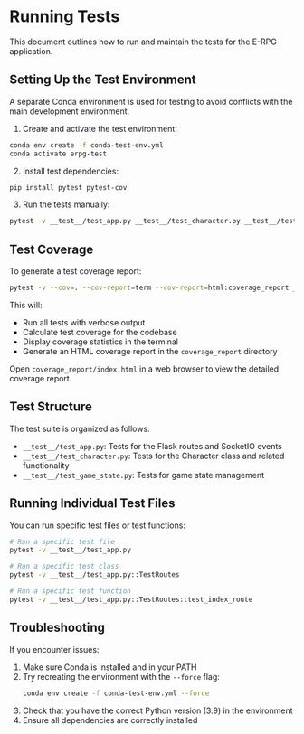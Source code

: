 # Running Tests

This document outlines how to run and maintain the tests for the E-RPG application.

## Setting Up the Test Environment

A separate Conda environment is used for testing to avoid conflicts with the main development environment.

1. Create and activate the test environment:

```bash
conda env create -f conda-test-env.yml
conda activate erpg-test
```

2. Install test dependencies:

```bash
pip install pytest pytest-cov
```

3. Run the tests manually:

```bash
pytest -v __test__/test_app.py __test__/test_character.py __test__/test_game_state.py
```

## Test Coverage

To generate a test coverage report:

```bash
pytest -v --cov=. --cov-report=term --cov-report=html:coverage_report __test__/test_app.py __test__/test_character.py __test__/test_game_state.py
```

This will:
- Run all tests with verbose output
- Calculate test coverage for the codebase
- Display coverage statistics in the terminal
- Generate an HTML coverage report in the `coverage_report` directory

Open `coverage_report/index.html` in a web browser to view the detailed coverage report.

## Test Structure

The test suite is organized as follows:

- `__test__/test_app.py`: Tests for the Flask routes and SocketIO events
- `__test__/test_character.py`: Tests for the Character class and related functionality
- `__test__/test_game_state.py`: Tests for game state management

## Running Individual Test Files

You can run specific test files or test functions:

```bash
# Run a specific test file
pytest -v __test__/test_app.py

# Run a specific test class
pytest -v __test__/test_app.py::TestRoutes

# Run a specific test function
pytest -v __test__/test_app.py::TestRoutes::test_index_route
```

## Troubleshooting

If you encounter issues:

1. Make sure Conda is installed and in your PATH
2. Try recreating the environment with the `--force` flag:
   ```bash
   conda env create -f conda-test-env.yml --force
   ```
3. Check that you have the correct Python version (3.9) in the environment
4. Ensure all dependencies are correctly installed 